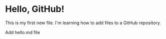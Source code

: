 # Hello, GitHub!

This is my first new file. I'm learning how to add files to a GitHub repository.

Add hello.md file
